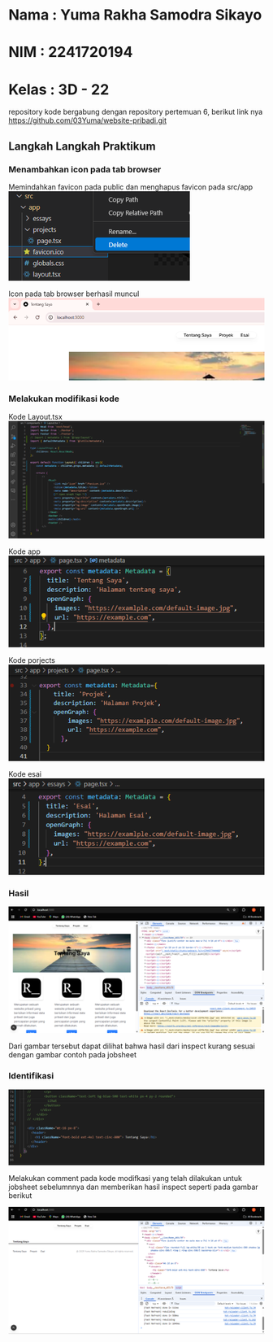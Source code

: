 # Nama  : Yuma Rakha Samodra Sikayo
# NIM   : 2241720194
# Kelas : 3D - 22

repository kode bergabung dengan repository pertemuan 6, berikut link nya
https://github.com/03Yuma/website-pribadi.git

## Langkah Langkah Praktikum

### Menambahkan icon pada tab browser
Memindahkan favicon pada public dan menghapus favicon pada src/app
![](https://github.com/03Yuma/Pertemuan7/blob/main/gambar/Cuplikan%20layar%202025-04-08%20155346.png)

Icon pada tab browser berhasil muncul
![](https://github.com/03Yuma/Pertemuan7/blob/main/gambar/Cuplikan%20layar%202025-04-08%20160601.png)

### Melakukan modifikasi kode 

Kode Layout.tsx
![](https://github.com/03Yuma/Pertemuan7/blob/main/gambar/Cuplikan%20layar%202025-04-11%20201305.png)

Kode app
![](https://github.com/03Yuma/Pertemuan7/blob/main/gambar/Cuplikan%20layar%202025-04-11%20201406.png)

Kode porjects
![](https://github.com/03Yuma/Pertemuan7/blob/main/gambar/Cuplikan%20layar%202025-04-11%20201344.png)

Kode esai
![](https://github.com/03Yuma/Pertemuan7/blob/main/gambar/Cuplikan%20layar%202025-04-11%20201353.png)

### Hasil
![](https://github.com/03Yuma/Pertemuan7/blob/main/gambar/Cuplikan%20layar%202025-04-11%20202832.png)

Dari gambar tersebut dapat dilihat bahwa hasil dari inspect kurang sesuai dengan gambar contoh pada jobsheet

### Identifikasi
![](https://github.com/03Yuma/Pertemuan7/blob/main/gambar/Cuplikan%20layar%202025-04-11%20203545.png)

Melakukan comment pada kode modifkasi yang telah dilakukan untuk jobsheet sebelumnnya dan memberikan hasil inspect seperti pada gambar berikut

![](https://github.com/03Yuma/Pertemuan7/blob/main/gambar/Cuplikan%20layar%202025-04-11%20203600.png)



